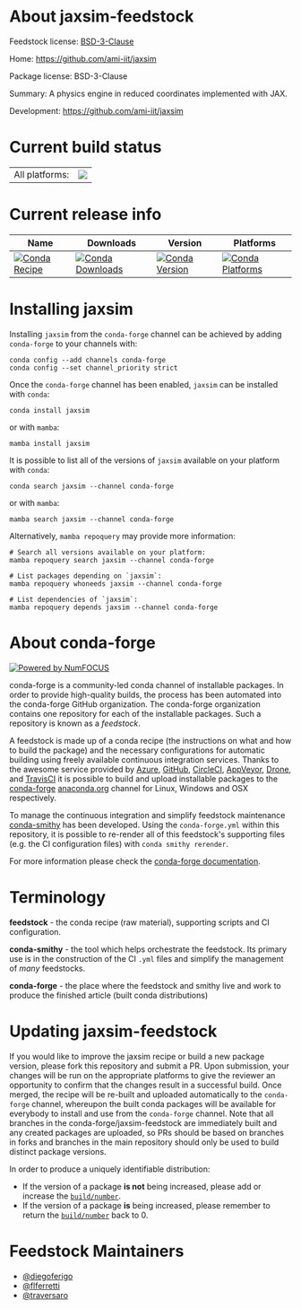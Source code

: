 About jaxsim-feedstock
======================

Feedstock license: [BSD-3-Clause](https://github.com/conda-forge/jaxsim-feedstock/blob/main/LICENSE.txt)

Home: https://github.com/ami-iit/jaxsim

Package license: BSD-3-Clause

Summary: A physics engine in reduced coordinates implemented with JAX.

Development: https://github.com/ami-iit/jaxsim

Current build status
====================


<table><tr><td>All platforms:</td>
    <td>
      <a href="https://dev.azure.com/conda-forge/feedstock-builds/_build/latest?definitionId=21407&branchName=main">
        <img src="https://dev.azure.com/conda-forge/feedstock-builds/_apis/build/status/jaxsim-feedstock?branchName=main">
      </a>
    </td>
  </tr>
</table>

Current release info
====================

| Name | Downloads | Version | Platforms |
| --- | --- | --- | --- |
| [![Conda Recipe](https://img.shields.io/badge/recipe-jaxsim-green.svg)](https://anaconda.org/conda-forge/jaxsim) | [![Conda Downloads](https://img.shields.io/conda/dn/conda-forge/jaxsim.svg)](https://anaconda.org/conda-forge/jaxsim) | [![Conda Version](https://img.shields.io/conda/vn/conda-forge/jaxsim.svg)](https://anaconda.org/conda-forge/jaxsim) | [![Conda Platforms](https://img.shields.io/conda/pn/conda-forge/jaxsim.svg)](https://anaconda.org/conda-forge/jaxsim) |

Installing jaxsim
=================

Installing `jaxsim` from the `conda-forge` channel can be achieved by adding `conda-forge` to your channels with:

```
conda config --add channels conda-forge
conda config --set channel_priority strict
```

Once the `conda-forge` channel has been enabled, `jaxsim` can be installed with `conda`:

```
conda install jaxsim
```

or with `mamba`:

```
mamba install jaxsim
```

It is possible to list all of the versions of `jaxsim` available on your platform with `conda`:

```
conda search jaxsim --channel conda-forge
```

or with `mamba`:

```
mamba search jaxsim --channel conda-forge
```

Alternatively, `mamba repoquery` may provide more information:

```
# Search all versions available on your platform:
mamba repoquery search jaxsim --channel conda-forge

# List packages depending on `jaxsim`:
mamba repoquery whoneeds jaxsim --channel conda-forge

# List dependencies of `jaxsim`:
mamba repoquery depends jaxsim --channel conda-forge
```


About conda-forge
=================

[![Powered by
NumFOCUS](https://img.shields.io/badge/powered%20by-NumFOCUS-orange.svg?style=flat&colorA=E1523D&colorB=007D8A)](https://numfocus.org)

conda-forge is a community-led conda channel of installable packages.
In order to provide high-quality builds, the process has been automated into the
conda-forge GitHub organization. The conda-forge organization contains one repository
for each of the installable packages. Such a repository is known as a *feedstock*.

A feedstock is made up of a conda recipe (the instructions on what and how to build
the package) and the necessary configurations for automatic building using freely
available continuous integration services. Thanks to the awesome service provided by
[Azure](https://azure.microsoft.com/en-us/services/devops/), [GitHub](https://github.com/),
[CircleCI](https://circleci.com/), [AppVeyor](https://www.appveyor.com/),
[Drone](https://cloud.drone.io/welcome), and [TravisCI](https://travis-ci.com/)
it is possible to build and upload installable packages to the
[conda-forge](https://anaconda.org/conda-forge) [anaconda.org](https://anaconda.org/)
channel for Linux, Windows and OSX respectively.

To manage the continuous integration and simplify feedstock maintenance
[conda-smithy](https://github.com/conda-forge/conda-smithy) has been developed.
Using the ``conda-forge.yml`` within this repository, it is possible to re-render all of
this feedstock's supporting files (e.g. the CI configuration files) with ``conda smithy rerender``.

For more information please check the [conda-forge documentation](https://conda-forge.org/docs/).

Terminology
===========

**feedstock** - the conda recipe (raw material), supporting scripts and CI configuration.

**conda-smithy** - the tool which helps orchestrate the feedstock.
                   Its primary use is in the construction of the CI ``.yml`` files
                   and simplify the management of *many* feedstocks.

**conda-forge** - the place where the feedstock and smithy live and work to
                  produce the finished article (built conda distributions)


Updating jaxsim-feedstock
=========================

If you would like to improve the jaxsim recipe or build a new
package version, please fork this repository and submit a PR. Upon submission,
your changes will be run on the appropriate platforms to give the reviewer an
opportunity to confirm that the changes result in a successful build. Once
merged, the recipe will be re-built and uploaded automatically to the
`conda-forge` channel, whereupon the built conda packages will be available for
everybody to install and use from the `conda-forge` channel.
Note that all branches in the conda-forge/jaxsim-feedstock are
immediately built and any created packages are uploaded, so PRs should be based
on branches in forks and branches in the main repository should only be used to
build distinct package versions.

In order to produce a uniquely identifiable distribution:
 * If the version of a package **is not** being increased, please add or increase
   the [``build/number``](https://docs.conda.io/projects/conda-build/en/latest/resources/define-metadata.html#build-number-and-string).
 * If the version of a package **is** being increased, please remember to return
   the [``build/number``](https://docs.conda.io/projects/conda-build/en/latest/resources/define-metadata.html#build-number-and-string)
   back to 0.

Feedstock Maintainers
=====================

* [@diegoferigo](https://github.com/diegoferigo/)
* [@flferretti](https://github.com/flferretti/)
* [@traversaro](https://github.com/traversaro/)


<!-- dummy commit to enable rerendering -->

